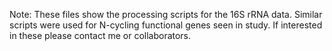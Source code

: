 Note: These files show the processing scripts for the 16S rRNA data. Similar scripts were used for N-cycling functional genes seen in study. If interested in these please contact me or collaborators. 

